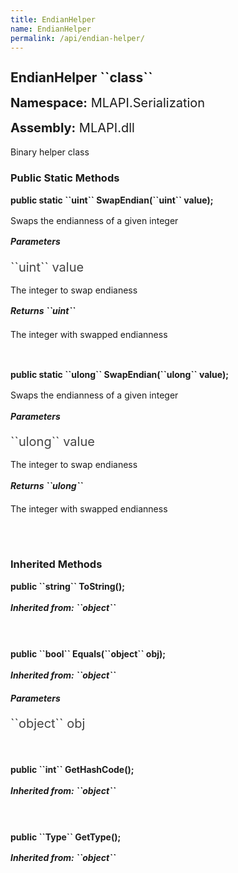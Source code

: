 ```yaml
---
title: EndianHelper
name: EndianHelper
permalink: /api/endian-helper/
---
```


<div style="line-height: 1;">
	<h2 markdown="1">EndianHelper ``class``</h2>
	<p style="font-size: 20px;"><b>Namespace:</b> MLAPI.Serialization</p>
	<p style="font-size: 20px;"><b>Assembly:</b> MLAPI.dll</p>
</div>
<p>Binary helper class</p>

<div>
	<h3 markdown="1">Public Static Methods</h3>
	<div style="line-height: 1;">
		<h4 markdown="1"><b>public static ``uint`` SwapEndian(``uint`` value);</b></h4>
		<p>Swaps the endianness of a given integer</p>
		<h5><b>Parameters</b></h5>
		<div>
			<p style="font-size: 20px; color: #444;" markdown="1">``uint`` value</p>
			<p>The integer to swap endianess</p>
		</div>
		<h5 markdown="1"><b>Returns ``uint``</b></h5>
		<div>
			<p>The integer with swapped endianness</p>
		</div>
	</div>
	<br>
	<div style="line-height: 1;">
		<h4 markdown="1"><b>public static ``ulong`` SwapEndian(``ulong`` value);</b></h4>
		<p>Swaps the endianness of a given integer</p>
		<h5><b>Parameters</b></h5>
		<div>
			<p style="font-size: 20px; color: #444;" markdown="1">``ulong`` value</p>
			<p>The integer to swap endianess</p>
		</div>
		<h5 markdown="1"><b>Returns ``ulong``</b></h5>
		<div>
			<p>The integer with swapped endianness</p>
		</div>
	</div>
	<br>
</div>
<br>
<div>
	<h3 markdown="1">Inherited Methods</h3>
	<div style="line-height: 1;">
		<h4 markdown="1"><b>public ``string`` ToString();</b></h4>
		<h5 markdown="1">Inherited from: ``object``</h5>
	</div>
	<br>
	<div style="line-height: 1;">
		<h4 markdown="1"><b>public ``bool`` Equals(``object`` obj);</b></h4>
		<h5 markdown="1">Inherited from: ``object``</h5>
		<h5><b>Parameters</b></h5>
		<div>
			<p style="font-size: 20px; color: #444;" markdown="1">``object`` obj</p>
		</div>
	</div>
	<br>
	<div style="line-height: 1;">
		<h4 markdown="1"><b>public ``int`` GetHashCode();</b></h4>
		<h5 markdown="1">Inherited from: ``object``</h5>
	</div>
	<br>
	<div style="line-height: 1;">
		<h4 markdown="1"><b>public ``Type`` GetType();</b></h4>
		<h5 markdown="1">Inherited from: ``object``</h5>
	</div>
</div>
<br>
